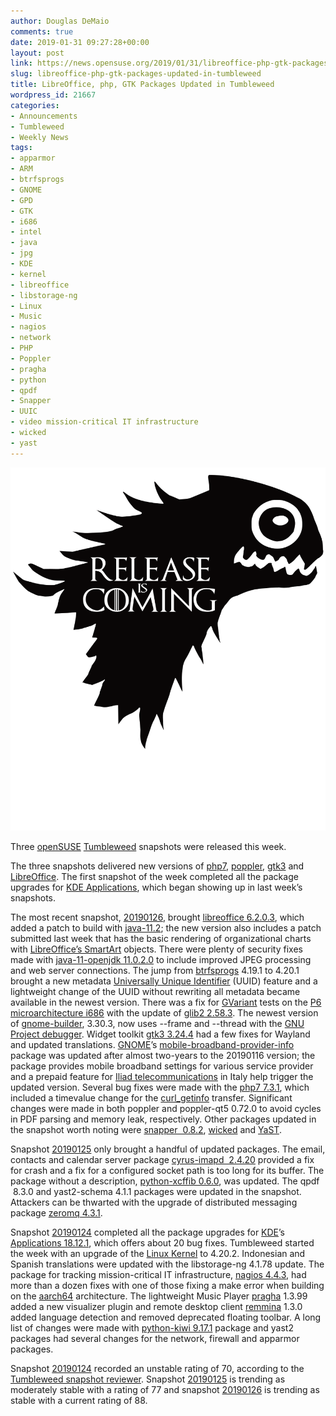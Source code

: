 ```yaml
---
author: Douglas DeMaio
comments: true
date: 2019-01-31 09:27:28+00:00
layout: post
link: https://news.opensuse.org/2019/01/31/libreoffice-php-gtk-packages-updated-in-tumbleweed/
slug: libreoffice-php-gtk-packages-updated-in-tumbleweed
title: LibreOffice, php, GTK Packages Updated in Tumbleweed
wordpress_id: 21667
categories:
- Announcements
- Tumbleweed
- Weekly News
tags:
- apparmor
- ARM
- btrfsprogs
- GNOME
- GPD
- GTK
- i686
- intel
- java
- jpg
- KDE
- kernel
- libreoffice
- libstorage-ng
- Linux
- Music
- nagios
- network
- PHP
- Poppler
- pragha
- python
- qpdf
- Snapper
- UUIC
- video mission-critical IT infrastructure
- wicked
- yast
---
```


![](/wp-content/uploads/2017/09/release-is-coming-black.png)

Three [openSUSE](https://www.opensuse.org/) [Tumbleweed](https://en.opensuse.org/Portal:Tumbleweed) snapshots were released this week.

The three snapshots delivered new versions of [php7](http://php.net/manual/en/migration70.new-features.php), [poppler](https://poppler.freedesktop.org/), [gtk3](https://developer.gnome.org/gtk3/3.0/) and [LibreOffice](https://www.libreoffice.org/). The first snapshot of the week completed all the package upgrades for [KDE Applications](https://www.kde.org/announcements/announce-applications-18.12.1.php), which began showing up in last week’s snapshots.

The most recent snapshot, [20190126](https://lists.opensuse.org/opensuse-factory/2019-01/msg00547.html), brought [libreoffice 6.2.0.3](https://www.libreoffice.org/download/), which added a patch to build with [java-11.2](https://jdk.java.net/11/); the new version also includes a patch submitted last week that has the basic rendering of organizational charts with [LibreOffice’s SmartArt](https://extensions.libreoffice.org/templates/smartart-objects-workaround-template) objects. There were plenty of security fixes made with [java-11-openjdk 11.0.2.0](https://openjdk.java.net/projects/jdk/11/) to include improved JPEG processing and web server connections. The jump from [btrfsprogs](https://github.com/kdave/btrfs-progs) 4.19.1 to 4.20.1 brought a new metadata [Universally Unique Identifier](https://en.wikipedia.org/wiki/Universally_unique_identifier) (UUID) feature and a lightweight change of the UUID without rewriting all metadata became available in the newest version. There was a fix for [GVariant](https://developer.gnome.org/glib/stable/glib-GVariant.html) tests on the [P6 microarchitecture i686](https://en.wikipedia.org/wiki/P6_(microarchitecture)) with the update of [glib2 2.58.3](http://www.linuxfromscratch.org/blfs/view/cvs/general/glib2.html). The newest version of [gnome-builder](https://wiki.gnome.org/Apps/Builder), 3.30.3, now uses --frame and --thread with the [GNU Project debugger](https://www.gnu.org/s/gdb/). Widget toolkit [gtk3 3.24.4](https://gitlab.gnome.org/GNOME/gtk/tree/gtk-3-24) had a few fixes for Wayland and updated translations. [GNOME](https://www.gnome.org/)’s [mobile-broadband-provider-info](https://github.com/GNOME/mobile-broadband-provider-info) package was updated after almost two-years to the 20190116 version; the package provides mobile broadband settings for various service provider and a prepaid feature for [Iliad telecommunications](https://en.wikipedia.org/wiki/Iliad_Italia) in Italy help trigger the updated version. Several bug fixes were made with the [php7 7.3.1](http://php.net/ChangeLog-7.php), which included a timevalue change for the [curl_getinfo](http://php.net/manual/en/function.curl-getinfo.php) transfer. Significant changes were made in both poppler and poppler-qt5 0.72.0 to avoid cycles in PDF parsing and memory leak, respectively. Other packages updated in the snapshot worth noting were [snapper  0.8.2](https://doc.opensuse.org/documentation/leap/reference/html/book.opensuse.reference/cha.snapper.html), [wicked](https://en.opensuse.org/Portal:Wicked) and [YaST](https://en.wikipedia.org/wiki/YaST).

Snapshot [20190125](https://lists.opensuse.org/opensuse-factory/2019-01/msg00477.html) only brought a handful of updated packages. The email, contacts and calendar server package [cyrus-imapd  2.4.20](https://www.cyrusimap.org/stable/imap/download/release-notes/2.4/x/2.4.20.html) provided a fix for crash and a fix for a configured socket path is too long for its buffer. The package without a description, [python-xcffib 0.6.0](https://pypi.org/project/xcffib/), was updated. The qpdf  8.3.0 and yast2-schema 4.1.1 packages were updated in the snapshot. Attackers can be thwarted with the upgrade of distributed messaging package [zeromq 4.3.1](https://github.com/zeromq).

Snapshot [20190124](https://lists.opensuse.org/opensuse-factory/2019-01/msg00462.html) completed all the package upgrades for [KDE](https://www.kde.org/)’s [Applications 18.12.1](https://www.kde.org/announcements/announce-applications-18.12.1.php), which offers about 20 bug fixes. Tumbleweed started the week with an upgrade of the [Linux Kernel](https://www.kernel.org/) to 4.20.2. Indonesian and Spanish translations were updated with the libstorage-ng 4.1.78 update. The package for tracking mission-critical IT infrastructure, [nagios 4.4.3](https://www.nagios.org/projects/nagios-core/history/4x/?__hstc=189745844.8b65c0eb4a26dfc4026c4cd6c756ea2a.1538061429986.1547578047152.1547583223743.147&__hssc=189745844.3.1547583223743&__hsfp=3640866401), had more than a dozen fixes with one of those fixing a make error when building on the [aarch64](https://en.wikichip.org/wiki/arm/aarch64) architecture. The lightweight Music Player [pragha](https://github.com/pragha-music-player) 1.3.99 added a new visualizer plugin and remote desktop client [remmina](https://remmina.org/) 1.3.0 added language detection and removed deprecated floating toolbar. A long list of changes were made with [python-kiwi 9.17.1](https://pypi.org/project/kiwi/) package and yast2 packages had several changes for the network, firewall and apparmor packages.

Snapshot [20190124](https://lists.opensuse.org/opensuse-factory/2019-01/msg00462.html) recorded an unstable rating of 70, according to the [Tumbleweed snapshot reviewer](http://review.tumbleweed.boombatower.com/). Snapshot [20190125](https://lists.opensuse.org/opensuse-factory/2019-01/msg00477.html) is trending as moderately stable with a rating of 77 and snapshot [20190126](https://lists.opensuse.org/opensuse-factory/2019-01/msg00547.html) is trending as stable with a current rating of 88.
